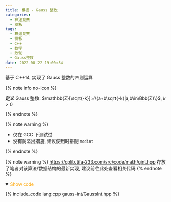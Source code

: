 ```yaml
---
title: 模板 - Gauss 整数
categories:
  - 算法竞赛
  - 模板
tags:
  - 算法竞赛
  - 模板
  - C++
  - 数学
  - 数论
  - Gauss整数
date: 2022-08-22 19:00:54
---
```


基于 C++14, 实现了 Gauss 整数的四则运算

{% note info no-icon %}

**<a id="def">定义</a>** Gauss 整数: $\mathbb{Z}[\sqrt{-k}]:=\{a+b\sqrt{-k}|a,b\in\Bbb{Z}\}$, $k>0$

{% endnote %}

{% note warning %}

- 仅在 GCC 下测试过
- 没有防溢出措施, 建议使用时搭配 `modint`

{% endnote %}

<!-- more -->

{% note warning %}
<https://cplib.tifa-233.com/src/code/math/gint.hpp> 存放了笔者对该算法/数据结构的最新实现, 建议前往此处查看相关代码
{% endnote %}

<details open>
<summary><font color='orange'>Show code</font></summary>

{% include_code lang:cpp gauss-int/GaussInt.hpp %}

</details>
